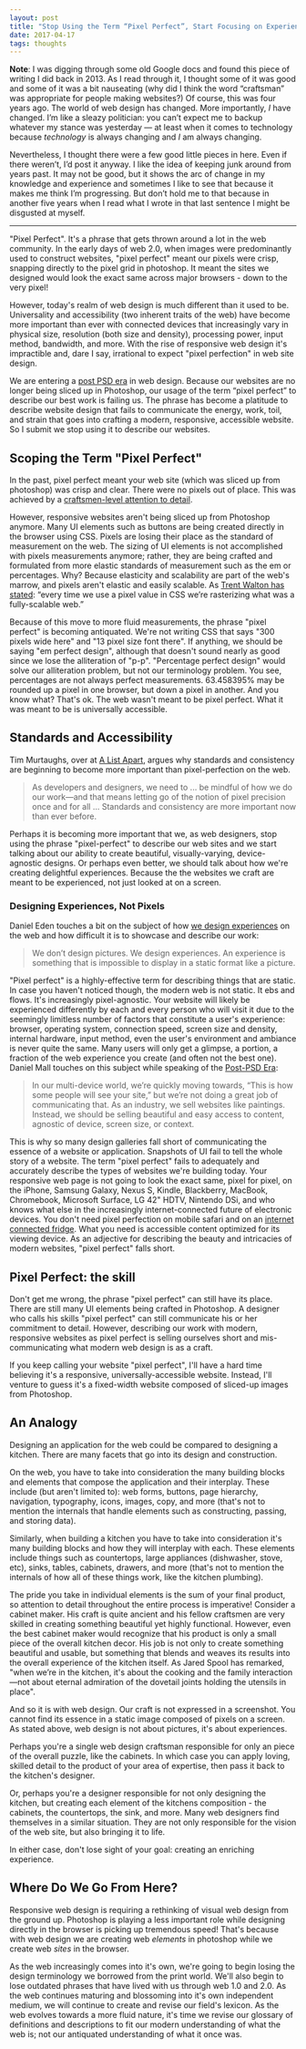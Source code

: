 ```yaml
---
layout: post
title: "Stop Using the Term “Pixel Perfect”, Start Focusing on Experiences"
date: 2017-04-17
tags: thoughts
---
```


**Note**: I was digging through some old Google docs and found this piece of writing I did back in 2013. As I read through it, I thought some of it was good and some of it was a bit nauseating (why did I think the word “craftsman” was appropriate for people making websites?) Of course, this was four years ago. The world of web design has changed. More importantly, *I* have changed. I’m like a sleazy politician: you can’t expect me to backup whatever my stance was yesterday — at least when it comes to technology because *technology* is always changing and *I* am always changing.

Nevertheless, I thought there were a few good little pieces in here. Even if there weren’t, I’d post it anyway. I like the idea of keeping junk around from years past. It may not be good, but it shows the arc of change in my knowledge and experience and sometimes I like to see that because it makes me think I’m progressing. But don’t hold me to that because in another five years when I read what I wrote in that last sentence I might be disgusted at myself.

---

"Pixel Perfect". It's a phrase that gets thrown around a lot in the web community. In the early days of web 2.0, when images were predominantly used to construct websites,  "pixel perfect" meant our pixels were crisp, snapping directly to the pixel grid in photoshop. It meant the sites we designed would look the exact same across major browsers - down to the very pixel!

However, today's realm of web design is much different than it used to be. Universality and accessibility (two inherent traits of the web) have become more important than ever with connected devices that increasingly vary in physical size, resolution (both size and density), processing power, input method, bandwidth, and more. With the rise of responsive web design it's impractible and, dare I say, irrational to expect "pixel perfection" in web site design.

We are entering a [post PSD era](http://bradfrostweb.com/blog/post/the-post-psd-era/) in web design. Because our websites are no longer being sliced up in Photoshop, our usage of the term “pixel perfect” to describe our best work is failing us. The phrase has become a platitude to describe website design that fails to communicate the energy, work, toil, and strain that goes into crafting a modern, responsive, accessible website. So I submit we stop using it to describe our websites.


## Scoping the Term "Pixel Perfect"

In the past, pixel perfect meant your web site (which was sliced up from photoshop) was crisp and clear. There were no pixels out of place. This was achieved by a [craftsmen-level attention to detail](http://www.smashingmagazine.com/2011/04/14/mastering-photoshop-pixel-perfection-when-rotating-pasting-and-nudging/).

However, responsive websites aren't being sliced up from Photoshop anymore. Many UI elements such as buttons are being created directly in the browser using CSS. Pixels are losing their place as the standard of measurement on the web. The sizing of UI elements is not accomplished with pixels measurements anymore; rather, they are being crafted and formulated from more elastic standards of measurement such as the em or percentages. Why? Because elasticity and scalability are part of the web's marrow, and pixels aren't elastic and easily scalable. As [Trent Walton has stated](http://trentwalton.com/2013/01/07/flexible-foundations/): “every time we use a pixel value in CSS we’re rasterizing what was a fully-scalable web.”

Because of this move to more fluid measurements, the phrase "pixel perfect" is becoming antiquated. We're  not writing CSS that says "300 pixels wide here" and "13 pixel size font there". If anything, we should be saying "em perfect design", although that doesn't sound nearly as good since we lose the alliteration of "p-p". "Percentage perfect design" would solve our alliteration problem, but not our terminology problem. You see, percentages are not always perfect measurements. 63.458395% may be rounded up a pixel in one browser, but down a pixel in another. And you know what? That's ok. The web wasn't meant to be pixel perfect. What it was meant to be is universally accessible.

## Standards and Accessibility

Tim Murtaughs, over at [A List Apart](http://www.alistapart.com/articles/vexing-viewports/), argues why standards and consistency are beginning to become more important than pixel-perfection on the web.

> As developers and designers, we need to ... be mindful of how we do our work—and that means letting go of the notion of pixel precision once and for all ... Standards and consistency are more important now than ever before.

Perhaps it is becoming more important that we, as web designers, stop using the phrase "pixel-perfect" to describe our web sites and we start talking about our ability to create beautiful, visually-varying, device-agnostic designs. Or perhaps even better, we should talk about how we're creating delightful experiences. Because the the websites we craft are meant to be experienced, not just looked at on a screen.

### Designing Experiences, Not Pixels

Daniel Eden touches a bit on the subject of how [we design experiences](http://daneden.me/2012/10/portfolios-on-the-web/) on the web and how difficult it is to showcase and describe our work:

> We don’t design pictures. We design experiences. An experience is something that is impossible to display in a static format like a picture.

"Pixel perfect" is a highly-effective term for describing things that are static. In case you haven't noticed though, the modern web is not static. It ebs and flows. It's increasingly pixel-agnostic. Your website will likely be experienced differently by each and every person who will visit it due to the seemingly limitless number of factors that constitute a user's experience: browser, operating system, connection speed, screen size and density, internal hardware, input method, even the user's environment and ambiance is never quite the same.  Many users will only get a glimpse, a portion, a fraction of the web experience you create (and often not the best one). Daniel Mall touches on this subject while speaking of the [Post-PSD Era](http://danielmall.com/articles/the-post-psd-era/):

> In our multi-device world, we’re quickly moving towards, “This is how some people will see your site,” but we’re not doing a great job of communicating that. As an industry, we sell websites like paintings. Instead, we should be selling beautiful and easy access to content, agnostic of device, screen size, or context.

This is why so many design galleries fall short of communicating the essence of a website or application. Snapshots of UI fail to tell the whole story of a website. The term "pixel perfect" fails to adequately and accurately describe the types of websites we're building today. Your responsive web page is not going to look the exact same, pixel for pixel, on the iPhone, Samsung Galaxy, Nexus S, Kindle, Blackberry, MacBook, Chromebook, Microsoft Surface, LG 42" HDTV, Nintendo DSi, and who knows what else in the increasingly internet-connected future of electronic devices. You don't need pixel perfection on mobile safari and on an [internet connected fridge](http://www.gizmag.com/go/1132/). What you need is accessible content optimized for its viewing device. As an adjective for describing the beauty and intricacies of modern websites, "pixel perfect" falls short.

## Pixel Perfect: the skill

Don't get me wrong, the phrase "pixel perfect" can still have its place. There are still many UI elements being crafted in Photoshop. A designer who calls his skills "pixel perfect" can still communicate his or her commitment to detail. However, describing our work with modern, responsive websites as pixel perfect is selling ourselves short and mis-communicating what modern web design is as a craft.

If you keep calling your website "pixel perfect", I'll have a hard time believing it's a responsive, universally-accessible website. Instead, I'll venture to guess it's a fixed-width website composed of sliced-up images from Photoshop.

## An Analogy

Designing an application for the web could be compared to designing a kitchen. There are many facets that go into its design and construction.

On the web, you have to take into consideration the many building blocks and elements that compose the application and their interplay. These include (but aren't limited to): web forms, buttons, page hierarchy, navigation, typography, icons, images, copy, and more (that's not to mention the internals that handle elements such as constructing, passing, and storing data).

Similarly, when building a kitchen you have to take into consideration it's many building blocks and how they will interplay with each. These elements include things such as countertops, large appliances (dishwasher, stove, etc), sinks, tables, cabinets, drawers, and more (that's not to mention the internals of how all of these things work, like the kitchen plumbing).

The pride you take in individual elements is the sum of your final product, so attention to detail throughout the entire process is imperative! Consider a cabinet maker. His craft is quite ancient and his fellow craftsmen are very skilled in creating something beautiful yet highly functional. However, even the best cabinet maker would recognize that his product is only a small piece of the overall kitchen decor. His job is not only to create something beautiful and usable, but something that blends and weaves its results into the overall experience of the kitchen itself. As Jared Spool has remarked, "when we’re in the kitchen, it's about the cooking and the family interaction—not about eternal admiration of the dovetail joints holding the utensils in place".

And so it is with web design. Our craft is not expressed in a screenshot. You cannot find its essence in a static image composed of pixels on a screen. As stated above, web design is not about pictures, it's about experiences.

Perhaps you're a single web design craftsman responsible for only an piece of the overall puzzle, like the cabinets. In which case you can apply loving, skilled detail to the product of your area of expertise, then pass it back to the kitchen's designer.

Or, perhaps you're a designer responsible for not only designing the kitchen, but creating each element of the kitchens composition - the cabinets, the countertops, the sink, and more. Many web designers find themselves in a similar situation. They are not only responsible for the vision of the web site, but also bringing it to life.

In either case, don't lose sight of your goal: creating an enriching experience.

## Where Do We Go From Here?

Responsive web design is requiring a rethinking of visual web design from the ground up. Photoshop is playing a less important role while designing directly in the browser is picking up tremendous speed! That's because with web design we are creating web *elements* in photoshop while we create web *sites* in the browser.

As the web increasingly comes into it's own, we're going to begin losing the design terminology we borrowed from the print world. We'll also begin to lose outdated phrases that have lived with us through web 1.0 and 2.0. As the web continues maturing and blossoming into it's own independent medium, we will continue to create and revise our field's lexicon. As the web evolves towards a more fluid nature, it's time we revise our glossary of definitions and descriptions to fit our modern understanding of what the web is; not our antiquated understanding of what it once was.